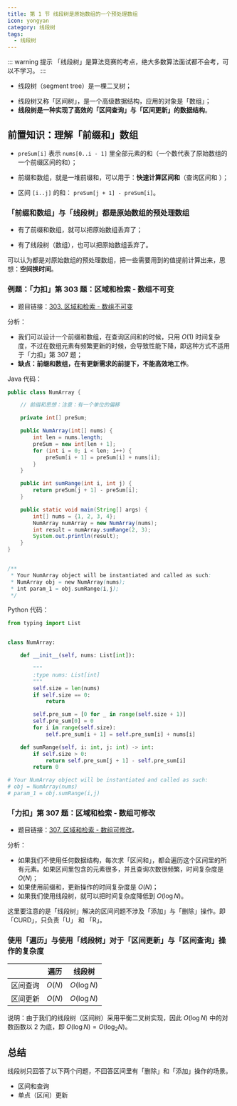 ```yaml
---
title: 第 1 节 线段树是原始数组的一个预处理数组
icon: yongyan
category: 线段树
tags:
  - 线段树
---
```



::: warning 提示
「线段树」是算法竞赛的考点，绝大多数算法面试都不会考，可以不学习。
:::

+ 线段树（segment tree）是一棵二叉树；
- 线段树又称「区间树」，是一个高级数据结构，应用的对象是「数组」；
- **线段树是一种实现了高效的「区间查询」与「区间更新」的数据结构**。
## 前置知识：理解「前缀和」数组


- `preSum[i]` 表示 `nums[0..i - 1]` 里全部元素的和（一个数代表了原始数组的一个前缀区间的和）；
- 前缀和数组，就是一堆前缀和，可以用于：**快速计算区间和**（查询区间和 ）；

- 区间 `[i..j]` 的和： `preSum[j + 1] - preSum[i]`。



### 「前缀和数组」与「线段树」都是原始数组的预处理数组

- 有了前缀和数组，就可以把原始数组丢弃了；

- 有了线段树（数组），也可以把原始数组丢弃了。


可以认为都是对原始数组的预处理数组，把一些需要用到的值提前计算出来，思想：**空间换时间**。


### 例题：「力扣」第 303 题：区域和检索 - 数组不可变
- 题目链接：[303. 区域和检索 - 数组不可变](https://leetcode-cn.com/problems/range-sum-query-immutable/)

分析：
+ 我们可以设计一个前缀和数组，在查询区间和的时候，只用 $O(1)$ 时间复杂度，不过在数组元素有频繁更新的时候，会导致性能下降，即这种方式不适用于「力扣」第 307 题；
+ **缺点：前缀和数组，在有更新需求的前提下，不能高效地工作**。




Java 代码：
```java
public class NumArray {

    // 前缀和思想：注意：有一个单位的偏移

    private int[] preSum;

    public NumArray(int[] nums) {
        int len = nums.length;
        preSum = new int[len + 1];
        for (int i = 0; i < len; i++) {
            preSum[i + 1] = preSum[i] + nums[i];
        }
    }

    public int sumRange(int i, int j) {
        return preSum[j + 1] - preSum[i];
    }

    public static void main(String[] args) {
        int[] nums = {1, 2, 3, 4};
        NumArray numArray = new NumArray(nums);
        int result = numArray.sumRange(2, 3);
        System.out.println(result);
    }
}


/**
 * Your NumArray object will be instantiated and called as such:
 * NumArray obj = new NumArray(nums);
 * int param_1 = obj.sumRange(i,j);
 */
```
Python 代码：
```python
from typing import List


class NumArray:

    def __init__(self, nums: List[int]):

        """
        :type nums: List[int]
        """
        self.size = len(nums)
        if self.size == 0:
            return

        self.pre_sum = [0 for _ in range(self.size + 1)]
        self.pre_sum[0] = 0
        for i in range(self.size):
            self.pre_sum[i + 1] = self.pre_sum[i] + nums[i]

    def sumRange(self, i: int, j: int) -> int:
        if self.size > 0:
            return self.pre_sum[j + 1] - self.pre_sum[i]
        return 0

# Your NumArray object will be instantiated and called as such:
# obj = NumArray(nums)
# param_1 = obj.sumRange(i,j)

```
### 「力扣」第 307 题：区域和检索 - 数组可修改
- 题目链接：[307. 区域和检索 - 数组可修改](https://leetcode-cn.com/problems/range-sum-query-mutable/)。

分析：

- 如果我们不使用任何数据结构，每次求「区间和」，都会遍历这个区间里的所有元素。如果区间里包含的元素很多，并且查询次数很频繁，时间复杂度是 $O(N)$；
- 如果使用前缀和，更新操作的时间复杂度是 $O(N)$；
- 如果我们使用线段树，就可以把时间复杂度降低到 $O(\log N)$。


这里要注意的是「线段树」解决的区间问题不涉及「添加」与「删除」操作。即「CURD」，只负责「U」 和 「R」。


### 使用「遍历」与使用「线段树」对于「区间更新」与「区间查询」操作的复杂度



|  | 遍历 | 线段树 |
| --- | --- | --- |
| 区间查询 | $O(N)$ | $O(\log N)$ |
| 区间更新 | $O(N)$ | $O(\log N)$ |



说明：由于我们的线段树（区间树）采用平衡二叉树实现，因此 $O(\log N)$ 中的对数函数以 2 为底，即 $O(\log N) = O(\log_2 N)$。

## 总结

线段树只回答了以下两个问题，不回答区间里有「删除」和「添加」操作的场景。

- 区间和查询
- 单点（区间）更新
